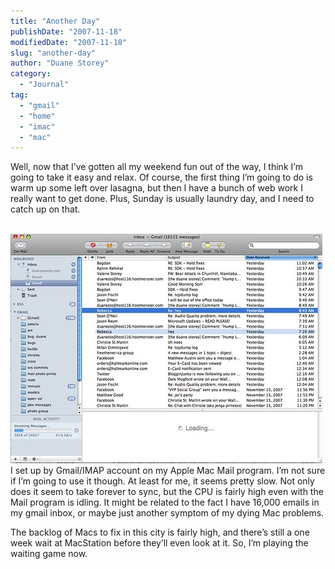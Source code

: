 ```yaml
---
title: "Another Day"
publishDate: "2007-11-18"
modifiedDate: "2007-11-18"
slug: "another-day"
author: "Duane Storey"
category:
  - "Journal"
tag:
  - "gmail"
  - "home"
  - "imac"
  - "mac"
---
```


Well, now that I’ve gotten all my weekend fun out of the way, I think I’m going to take it easy and relax. Of course, the first thing I’m going to do is warm up some left over lasagna, but then I have a bunch of web work I really want to get done. Plus, Sunday is usually laundry day, and I need to catch up on that.

  
[  
![](_images/another-day-1.jpg)  ](http://flickr.com/photos/duanestorey/2040948869/)  
I set up by Gmail/IMAP account on my Apple Mac Mail program. I’m not sure if I’m going to use it though. At least for me, it seems pretty slow. Not only does it seem to take forever to sync, but the CPU is fairly high even with the Mail program is idling. It might be related to the fact I have 16,000 emails in my gmail inbox, or maybe just another symptom of my dying Mac problems.

The backlog of Macs to fix in this city is fairly high, and there’s still a one week wait at MacStation before they’ll even look at it. So, I’m playing the waiting game now.
